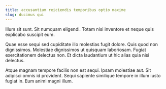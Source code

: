 ```yaml
---
title: accusantium reiciendis temporibus optio maxime
slug: ducimus qui
---
```


Illum sit sunt. Sit numquam eligendi. Totam nisi inventore et neque quis explicabo suscipit eum.

Quae esse sequi sed cupiditate illo molestias fugit dolore. Quis quod non dignissimos. Molestiae dignissimos ut quisquam laboriosam. Fugiat exercitationem delectus non. Et dicta laudantium ut hic alias quia nisi delectus.

Atque magnam tempore facilis non est sequi. Ipsam molestiae aut. Sit adipisci omnis id provident. Sequi sapiente similique tempore in illum iusto fugiat in. Eum animi magni illum.
